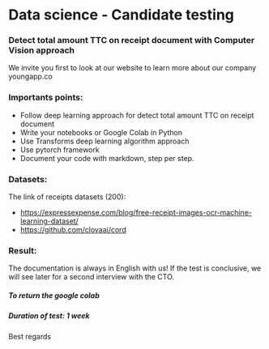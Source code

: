 # Data science - Candidate testing

### Detect total amount TTC on receipt document with Computer Vision approach
We invite you first to look at our website to learn more about our company youngapp.co

### Importants points:
- Follow deep learning approach for detect total amount TTC on receipt document
- Write your notebooks or Google Colab in Python
- Use Transforms deep learning algorithm approach
- Use pytorch framework
- Document your code with markdown, step per step.

### Datasets:
The link of receipts datasets (200):
- https://expressexpense.com/blog/free-receipt-images-ocr-machine-learning-dataset/
- https://github.com/clovaai/cord

### Result:
The documentation is always in English with us!
If the test is conclusive, we will see later for a second interview with the CTO.

##### To return **the google colab**

##### Duration of test: 1 week
Best regards
